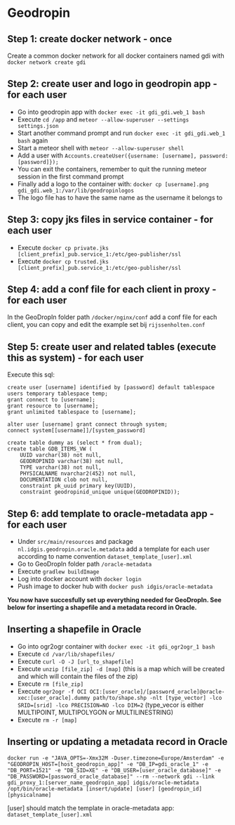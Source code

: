 # Geodropin

## Step 1: create docker network - once

Create a common docker network for all docker containers named gdi with ``docker network create gdi``

## Step 2: create user and logo in geodropin app - for each user

- Go into geodropin app with ``docker exec -it gdi_gdi.web_1 bash`` 
- Execute ``cd /app`` and ``meteor --allow-superuser --settings settings.json``
- Start another command prompt and run ``docker exec -it gdi_gdi.web_1 bash`` again
- Start a meteor shell with ``meteor --allow-superuser shell``
- Add a user with ``Accounts.createUser({username: [username], password: [password]});``
- You can exit the containers, remember to quit the running meteor session in the first command prompt
- Finally add a logo to the container with: ``docker cp [username].png gdi_gdi.web_1:/var/lib/geodropinlogos``
- The logo file has to have the same name as the username it belongs to

## Step 3: copy jks files in service container - for each user

- Execute ``docker cp private.jks [client_prefix]_pub.service_1:/etc/geo-publisher/ssl``
- Execute ``docker cp trusted.jks [client_prefix]_pub.service_1:/etc/geo-publisher/ssl``

## Step 4: add a conf file for each client in proxy - for each user

In the GeoDropIn folder path ``/docker/nginx/conf`` add a conf file for each client, you can copy and edit the example set bij ``rijssenholten.conf``

## Step 5: create user and related tables (execute this as system) - for each user

Execute this sql:

```
create user [username] identified by [password] default tablespace users temporary tablespace temp;
grant connect to [username];
grant resource to [username];
grant unlimited tablespace to [username];

alter user [username] grant connect through system;
connect system[[username]]/[system_password]

create table dummy as (select * from dual);
create table GDB_ITEMS_VW (
	UUID varchar(38) not null, 
	GEODROPINID varchar(38) not null, 
	TYPE varchar(38) not null, 
	PHYSICALNAME nvarchar2(452) not null, 
	DOCUMENTATION clob not null, 
	constraint pk_uuid primary key(UUID), 
	constraint geodropinid_unique unique(GEODROPINID));
```

## Step 6: add template to oracle-metadata app - for each user

- Under ``src/main/resources`` and package ``nl.idgis.geodropin.oracle.metadata`` add a template for each user according to name convention ``dataset_template_[user].xml``
- Go to GeoDropIn folder path ``/oracle-metadata``
- Execute ``gradlew buildImage``
- Log into docker account with ``docker login``
- Push image to docker hub with ``docker push idgis/oracle-metadata``

**You now have succesfully set up everything needed for GeoDropIn. See below for inserting a shapefile and a metadata record in Oracle.**

## Inserting a shapefile in Oracle

- Go into ogr2ogr container with ``docker exec -it gdi_ogr2ogr_1 bash``
- Execute ``cd /var/lib/shapefiles/``
- Execute ``curl -O -J [url_to_shapefile]``
- Execute ``unzip [file_zip] -d [map]`` (this is a map which will be created and which will contain the files of the zip)
- Execute ``rm [file_zip]``
- Execute ``ogr2ogr -f OCI OCI:[user_oracle]/[password_oracle]@oracle-xec:[user_oracle].dummy path/to/shape.shp -nlt [type_vector] -lco SRID=[srid] -lco PRECISION=NO -lco DIM=2`` (type_vecor is either MULTIPOINT, MULTIPOLYGON or MULTILINESTRING)
- Execute ``rm -r [map]``

## Inserting or updating a metadata record in Oracle

``docker run -e "JAVA_OPTS=-Xmx32M -Duser.timezone=Europe/Amsterdam" -e "GEODROPIN_HOST=[host_geodropin_app]" -e "DB_IP=gdi_oracle_1" -e "DB_PORT=1521" -e "DB_SID=XE" -e "DB_USER=[user_oracle_database]" -e "DB_PASSWORD=[password_oracle_database]" --rm --network gdi --link gdi_proxy_1:[server_name_geodropin_app] idgis/oracle-metadata /opt/bin/oracle-metadata [insert/update] [user] [geodropin_id] [physicalname]``

[user] should match the template in oracle-metadata app: ``dataset_template_[user].xml``